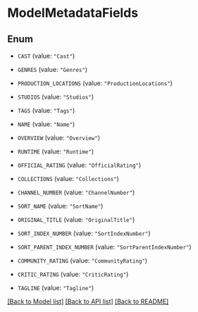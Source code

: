 # ModelMetadataFields

## Enum


* `CAST` (value: `"Cast"`)

* `GENRES` (value: `"Genres"`)

* `PRODUCTION_LOCATIONS` (value: `"ProductionLocations"`)

* `STUDIOS` (value: `"Studios"`)

* `TAGS` (value: `"Tags"`)

* `NAME` (value: `"Name"`)

* `OVERVIEW` (value: `"Overview"`)

* `RUNTIME` (value: `"Runtime"`)

* `OFFICIAL_RATING` (value: `"OfficialRating"`)

* `COLLECTIONS` (value: `"Collections"`)

* `CHANNEL_NUMBER` (value: `"ChannelNumber"`)

* `SORT_NAME` (value: `"SortName"`)

* `ORIGINAL_TITLE` (value: `"OriginalTitle"`)

* `SORT_INDEX_NUMBER` (value: `"SortIndexNumber"`)

* `SORT_PARENT_INDEX_NUMBER` (value: `"SortParentIndexNumber"`)

* `COMMUNITY_RATING` (value: `"CommunityRating"`)

* `CRITIC_RATING` (value: `"CriticRating"`)

* `TAGLINE` (value: `"Tagline"`)


[[Back to Model list]](../README.md#documentation-for-models) [[Back to API list]](../README.md#documentation-for-api-endpoints) [[Back to README]](../README.md)



